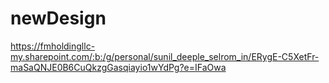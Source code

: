 # newDesign
https://fmholdingllc-my.sharepoint.com/:b:/g/personal/sunil_deeple_selrom_in/ERygE-C5XetFr-maSaQNJE0B6CuQkzgGasqiayio1wYdPg?e=IFaOwa
